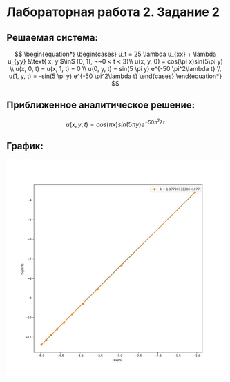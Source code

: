 # Лабораторная работа 2. Задание 2
## Решаемая система:
$$
\begin{equation*}
 \begin{cases}
   u_t = 25 \lambda u_{xx} + \lambda u_{yy}   &\text{  x, y $\in$ [0, 1],  ~~0 < t < 3}\\
   u(x, y, 0) = cos(\pi x)sin(5\pi y) \\
   u(x, 0, t) = u(x, 1, t) = 0 \\
   u(0, y, t) = sin(5 \pi y) e^{-50 \pi^2\lambda t} \\
   u(1, y, t) = -sin(5 \pi y) e^{-50 \pi^2\lambda t}
 \end{cases}
\end{equation*}
$$
## Приближенное аналитическое решение:
$$u(x, y, t) = cos(\pi x)sin(5\pi y) e^{-50 \pi^2\lambda t}$$
## График:
![](./lab_3_1.jpg)